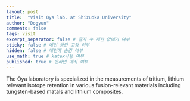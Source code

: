 ```yaml
---
layout: post
title:  "Visit Oya lab. at Shizuoka University"
author: "Dogyun"
comments: false
tags: visit
excerpt_separator: false # 글자 수 제한 없애기 여부
sticky: false # 메인 상단 고정 여부
hidden: false # 메인에 숨김 여부
use_math: true # katex사용 여부
published: true # 온라인 게시 여부
---
```

<!-- 줄바꿈: 문장 뒤에 스페이스 두번 -->
<!-- 문단 바꿈: 엔터 두번 -->
The Oya laboratory is specialized in the measurements of tritium, lithium relevant isotope retention in various fusion-relevant materials including tungsten-based matals and lithium composites.